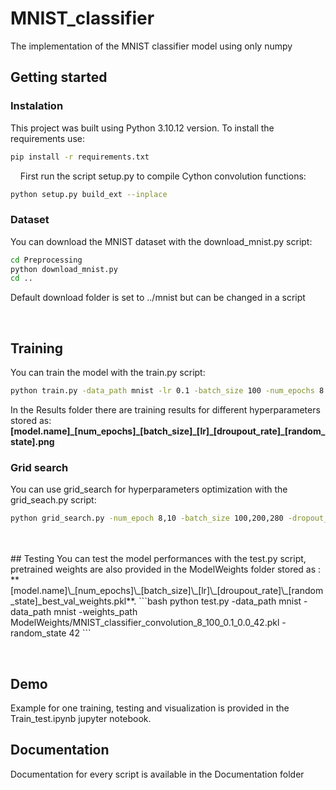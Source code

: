 # MNIST_classifier
The implementation of the MNIST classifier model using only numpy

## Getting started

### Instalation
This project was built using Python 3.10.12 version. To install the requirements use:
```bash
pip install -r requirements.txt
```
&nbsp;
&nbsp;
First run the script setup.py to compile Cython convolution functions:
```bash
python setup.py build_ext --inplace
```
### Dataset
You can download the MNIST dataset with the download_mnist.py script:
```bash
cd Preprocessing
python download_mnist.py
cd ..
```
Default download folder is set to ../mnist but can be changed in a script

&nbsp;
&nbsp;
## Training
You can train the model with the train.py script:
```bash
python train.py -data_path mnist -lr 0.1 -batch_size 100 -num_epochs 8 -random_state 42
```
In the Results folder there are training results for different hyperparameters stored as:
**[model.name]\_[num_epochs]\_[batch_size]\_[lr]\_[droupout_rate]\_[random_state].png**
&nbsp;
&nbsp;
### Grid search
You can use grid_search for hyperparameters optimization with the grid_seach.py script:
```bash
python grid_search.py -num_epoch 8,10 -batch_size 100,200,280 -dropout_rate 0.0,0.25,0.5 -learning_rate 0.1,0.05 -random_state 42
```
<br/>
<br/>
## Testing
You can test the model performances with the test.py script, pretrained weights are also provided in the ModelWeights folder stored as : **[model.name]\_[num_epochs]\_[batch_size]\_[lr]\_[droupout_rate]\_[random_state]_best_val_weights.pkl**.
```bash
python test.py -data_path mnist -data_path mnist -weights_path ModelWeights/MNIST_classifier_convolution_8_100_0.1_0.0_42.pkl -random_state 42
```
&nbsp;
&nbsp;


&nbsp;
&nbsp;
<br/>
## Demo
Example for one training, testing and visualization is provided in the Train_test.ipynb jupyter notebook.
<br/>
## Documentation
Documentation for every script is available in the Documentation folder










